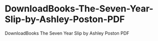 # DownloadBooks-The-Seven-Year-Slip-by-Ashley-Poston-PDF
DownloadBooks The Seven Year Slip by Ashley Poston PDF
